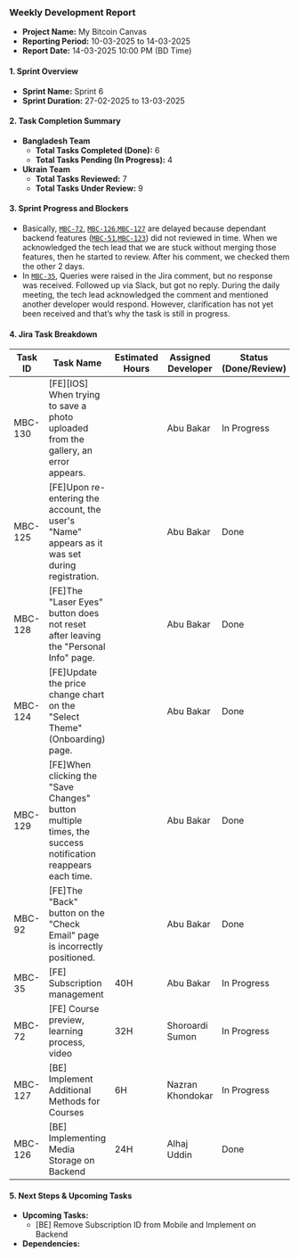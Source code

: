 ### Weekly Development Report
- **Project Name:** My Bitcoin Canvas
- **Reporting Period:** 10-03-2025 to 14-03-2025
- **Report Date:** 14-03-2025 10:00 PM (BD Time)

#### 1. Sprint Overview  
- **Sprint Name:** Sprint 6
- **Sprint Duration:** 27-02-2025 to 13-03-2025

#### 2. Task Completion Summary

- **Bangladesh Team**
  - **Total Tasks Completed (Done):** 6
  - **Total Tasks Pending (In Progress):** 4
- **Ukrain Team**
  - **Total Tasks Reviewed:** 7
  - **Total Tasks Under Review:** 9

#### 3. Sprint Progress and Blockers
- Basically, [`MBC-72`](https://jira.devsx.net/browse/MBC-72), [`MBC-126`](https://jira.devsx.net/browse/MBC-126),[`MBC-127`](https://jira.devsx.net/browse/MBC-127) are delayed because dependant backend features ([`MBC-51`](https://jira.devsx.net/browse/MBC-51),[`MBC-123`](https://jira.devsx.net/browse/MBC-123)) did not reviewed in time. When we acknowledged the tech lead that we are stuck without merging those features, then he started to review. After his comment, we checked them the other 2 days.
- In [`MBC-35`](https://jira.devsx.net/browse/MBC-35), Queries were raised in the Jira comment, but no response was received. Followed up via Slack, but got no reply. During the daily meeting, the tech lead acknowledged the comment and mentioned another developer would respond. However, clarification has not yet been received and that’s why the task is still in progress.

#### 4. Jira Task Breakdown

| Task ID | Task Name         | Estimated Hours | Assigned Developer | Status (Done/Review) |
|---------|-------------------|-----------------|--------------------|----------------------|
| MBC-130   | [FE][IOS] When trying to save a photo uploaded from the gallery, an error appears.   |   |   Abu Bakar      | In Progress      |
| MBC-125   | [FE]Upon re-entering the account, the user's "Name" appears as it was set during registration.   |   |   Abu Bakar      | Done |
| MBC-128   | [FE]The "Laser Eyes" button does not reset after leaving the "Personal Info" page.   |   |   Abu Bakar      | Done |
| MBC-124   | [FE]Update the price change chart on the "Select Theme" (Onboarding) page.   |   |   Abu Bakar      | Done |
| MBC-129   | [FE]When clicking the "Save Changes" button multiple times, the success notification reappears each time.   |   |   Abu Bakar      | Done |
| MBC-92   | [FE]The "Back" button on the "Check Email" page is incorrectly positioned.   |   |   Abu Bakar      | Done |
| MBC-35   | [FE] Subscription management   |  40H |   Abu Bakar      | In Progress      |
| MBC-72   | [FE] Course preview, learning process, video    | 32H |    Shoroardi Sumon  | In Progress       |
| MBC-127   | [BE] Implement Additional Methods for Courses    | 6H | Nazran Khondokar        | In Progress      |
| MBC-126   | [BE] Implementing Media Storage on Backend    | 24H |   Alhaj Uddin        | Done      |


#### 5. Next Steps & Upcoming Tasks
- **Upcoming Tasks:**
  - [BE] Remove Subscription ID from Mobile and Implement on Backend
- **Dependencies:** 
